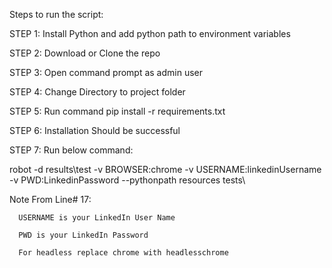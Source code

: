 Steps to run the script:

STEP 1: Install Python and add python path to environment variables

STEP 2: Download or Clone the repo

STEP 3: Open command prompt as admin user

STEP 4: Change Directory to project folder

STEP 5: Run command pip install -r requirements.txt

STEP 6: Installation Should be successful

STEP 7: Run below command:

robot -d results\test -v BROWSER:chrome -v USERNAME:linkedinUsername -v PWD:LinkedinPassword --pythonpath resources tests\

Note From Line# 17:

      USERNAME is your LinkedIn User Name
      
      PWD is your LinkedIn Password
      
      For headless replace chrome with headlesschrome
